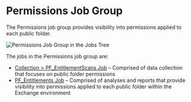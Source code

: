 # Permissions Job Group

The Permissions job group provides visibility into permissions applied to each public folder.

![Permissions Job Group in the Jobs Tree](/img/product_docs/accessanalyzer/accessanalyzer/enterpriseauditor/admin/hostmanagement/jobstree.png)

The jobs in the Permissions job group are:

- [Collection > PF\_EntitlementScans Job](/docs/accessanalyzer/accessanalyzer/enterpriseauditor/solutions/exchange/publicfolders/permissions/pf_entitlementscans.md) – Comprised of data collection that focuses on public folder permissions
- [PF\_Entitlements Job](/docs/accessanalyzer/accessanalyzer/enterpriseauditor/solutions/exchange/publicfolders/permissions/pf_entitlements.md) – Comprised of analyses and reports that provide visibility into permissions applied to each public folder within the Exchange environment
